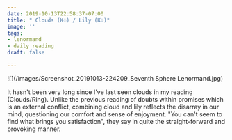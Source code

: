 ```yaml
---
date: 2019-10-13T22:58:37-07:00
title: " Clouds (K♧) / Lily (K♤)"
image: ''
tags:
- lenormand
- daily reading
draft: false

---
```

![](/images/Screenshot_20191013-224209_Seventh Sphere Lenormand.jpg)

It hasn't been very long since I've last seen clouds in my reading (Clouds/Ring). Unlike the previous reading of doubts within promises which is an external conflict, combining cloud and lily reflects the disarray in our mind, questioning our comfort and sense of enjoyment. "You can't seem to find what brings you satisfaction", they say in quite the straight-forward and provoking manner.